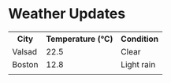 # Weather Updates

<!-- WEATHER-UPDATE-START -->
<table><tr><th>City</th><th>Temperature (°C)</th><th>Condition</th></tr><tr><td>Valsad</td><td>22.5</td><td>Clear</td></tr><tr><td>Boston</td><td>12.8</td><td>Light rain</td></tr><tr><td></td><td></td><td></td></tr></table>
<!-- WEATHER-UPDATE-END -->
